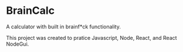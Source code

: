# BrainCalc
A calculator with built in brainf*ck functionality.

This project was created to pratice Javascript, Node, React, and React NodeGui.